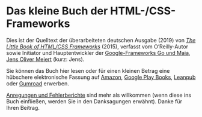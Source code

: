 # Das kleine Buch der HTML-/CSS-Frameworks

Dies ist der Quelltext der überarbeiteten deutschen Ausgabe (2019) von [_The Little Book of HTML/CSS Frameworks_](https://www.oreilly.com/library/view/the-little-book/9781492048121/) (2015), verfasst vom O’Reilly-Autor sowie Initiator und Hauptentwickler der [Google-Frameworks Go und Maia](https://meiert.com/de/publications/articles/20171005/), [Jens Oliver Meiert](https://meiert.com/) (kurz: Jens).

Sie können das Buch hier lesen oder für einen kleinen Betrag eine hübschere elektronische Fassung auf [Amazon](https://www.amazon.de/dp/B07TY2T9XW/?tag=j9t-21), [Google Play Books](https://play.google.com/store/books/details/Jens_Oliver_Meiert_Das_kleine_Buch_der_HTML_CSS_Fr?id=j4jhDwAAQBAJ), [Leanpub](https://leanpub.com/html-css-frameworks) oder [Gumroad](https://j9t.gumroad.com/l/LqXw?locale=de) erwerben.

[Anregungen und Fehlerberichte](https://github.com/j9t/html-css-frameworks/issues) sind mehr als willkommen (wenn diese ins Buch einfließen, werden Sie in den Danksagungen erwähnt). Danke für Ihren Beitrag.